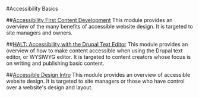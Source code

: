 #Accessibility Basics

##[Accessibility First Content Development](/Whyaccessibility.md)
This module provides an overview of the many benefits of accessible website design. It is targeted to site managers and owners.

##[HALT: Accessibility with the Drupal Text Editor](/HALT.md) 
This module provides an overview of how to make content accessible when using the Drupal text editor, or WYSIWYG editor. It is targeted to content creators whose focus is on writing and publishing basic content. 

##[Accessible Design Intro](/accessibilitytop.md)
This module provides an overview of accessible website design. It is targeted to site managers or those who have control over a website's design and layout. 
